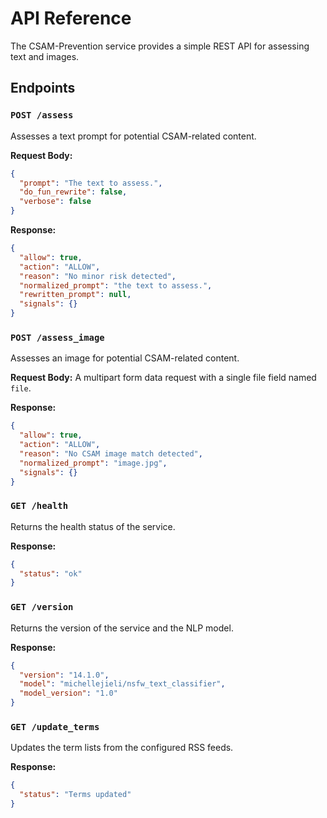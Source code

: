# API Reference

The CSAM-Prevention service provides a simple REST API for assessing text and images.

## Endpoints

### `POST /assess`
Assesses a text prompt for potential CSAM-related content.

**Request Body:**
```json
{
  "prompt": "The text to assess.",
  "do_fun_rewrite": false,
  "verbose": false
}
```

**Response:**
```json
{
  "allow": true,
  "action": "ALLOW",
  "reason": "No minor risk detected",
  "normalized_prompt": "the text to assess.",
  "rewritten_prompt": null,
  "signals": {}
}
```

### `POST /assess_image`
Assesses an image for potential CSAM-related content.

**Request Body:**
A multipart form data request with a single file field named `file`.

**Response:**
```json
{
  "allow": true,
  "action": "ALLOW",
  "reason": "No CSAM image match detected",
  "normalized_prompt": "image.jpg",
  "signals": {}
}
```

### `GET /health`
Returns the health status of the service.

**Response:**
```json
{
  "status": "ok"
}
```

### `GET /version`
Returns the version of the service and the NLP model.

**Response:**
```json
{
  "version": "14.1.0",
  "model": "michellejieli/nsfw_text_classifier",
  "model_version": "1.0"
}
```

### `GET /update_terms`
Updates the term lists from the configured RSS feeds.

**Response:**
```json
{
  "status": "Terms updated"
}
```
